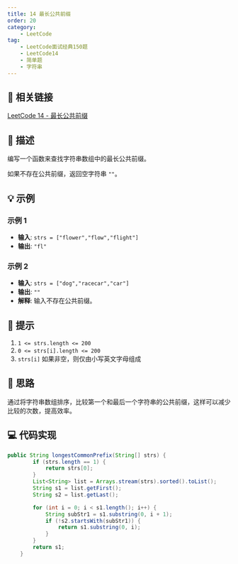 ```yaml
---
title: 14 最长公共前缀
order: 20
category:
    - LeetCode
tag:
    - LeetCode面试经典150题
    - LeetCode14
    - 简单题
    - 字符串
---
```


## 🚀 相关链接

[LeetCode 14 - 最长公共前缀](https://leetcode.cn/problems/longest-common-prefix/description/?envType=study-plan-v2&envId=top-interview-150)

## 📜 描述

编写一个函数来查找字符串数组中的最长公共前缀。

如果不存在公共前缀，返回空字符串 `""`。

## 💡 示例

### 示例 1

- **输入**: `strs = ["flower","flow","flight"]`
- **输出**: `"fl"`

### 示例 2

- **输入**: `strs = ["dog","racecar","car"]`
- **输出**: `""`
- **解释**: 输入不存在公共前缀。

## 📝 提示

1. `1 <= strs.length <= 200`
2. `0 <= strs[i].length <= 200`
3. `strs[i]` 如果非空，则仅由小写英文字母组成

## 💭 思路

通过将字符串数组排序，比较第一个和最后一个字符串的公共前缀，这样可以减少比较的次数，提高效率。

## 💻 代码实现

```java
public String longestCommonPrefix(String[] strs) {
        if (strs.length == 1) {
            return strs[0];
        }
        List<String> list = Arrays.stream(strs).sorted().toList();
        String s1 = list.getFirst();
        String s2 = list.getLast();

        for (int i = 0; i < s1.length(); i++) {
            String subStr1 = s1.substring(0, i + 1);
            if (!s2.startsWith(subStr1)) {
                return s1.substring(0, i);
            }
        }
        return s1;
    }
```
